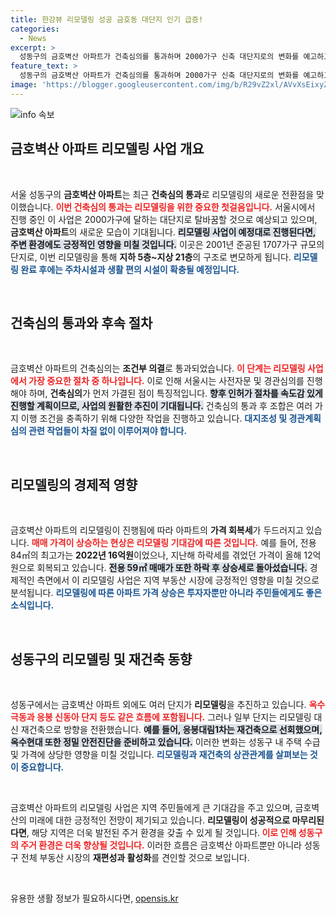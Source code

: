 ```yaml
---
title: 한강뷰 리모델링 성공 금호동 대단지 인기 급증!
categories:
  - News
excerpt: >
  성동구의 금호벽산 아파트가 건축심의를 통과하며 2000가구 신축 대단지로의 변화를 예고하고 있다. 리모델링을 통해 한강과 남산 조망이 가능한 스카이 커뮤니티가 조성되며, 가격 상승세도 이어지고 있다! 클릭해서 더 많은 정보를 확인해보세요.
feature_text: >
  성동구의 금호벽산 아파트가 건축심의를 통과하며 2000가구 신축 대단지로의 변화를 예고하고 있다. 리모델링을 통해 한강과 남산 조망이 가능한 스카이 커뮤니티가 조성되며, 가격 상승세도 이어지고 있다! 클릭해서 더 많은 정보를 확인해보세요.
image: 'https://blogger.googleusercontent.com/img/b/R29vZ2xl/AVvXsEixyZcFfHzMRdzZMjFBmAUKJYCLCGyLL1o632UiGVXcaFdKo_bkvkuCioo0uUKlGfBVcT3P84aROyZIXSBEx3Aw5nCQ3pTgDom1WDC4m8eifvWiAmWEEVb4x6G_l8C0QH225ldMjyaFvpxGEBGNO37VmDTDMHGhJPq73UglMfDca1-0aw/s1600/blogspot.png'
---
```


<p><img src="https://blogger.googleusercontent.com/img/b/R29vZ2xl/AVvXsEixyZcFfHzMRdzZMjFBmAUKJYCLCGyLL1o632UiGVXcaFdKo_bkvkuCioo0uUKlGfBVcT3P84aROyZIXSBEx3Aw5nCQ3pTgDom1WDC4m8eifvWiAmWEEVb4x6G_l8C0QH225ldMjyaFvpxGEBGNO37VmDTDMHGhJPq73UglMfDca1-0aw/s1600/blogspot.png" alt="info 속보" /></p>

<h2 data-ke-size="size26">금호벽산 아파트 리모델링 사업 개요</h2>

<p data-ke-size="size16">&nbsp;</p>

<p>서울 성동구의 <strong>금호벽산 아파트</strong>는 최근 <strong>건축심의 통과</strong>로 리모델링의 새로운 전환점을 맞이했습니다. <b><span style="color: #ee2323;">이번 건축심의 통과는 리모델링을 위한 중요한 첫걸음입니다.</span></b> 서울시에서 진행 중인 이 사업은 2000가구에 달하는 대단지로 탈바꿈할 것으로 예상되고 있으며, <strong>금호벽산 아파트</strong>의 새로운 모습이 기대됩니다. <b><span style="background-color: #21538527;">리모델링 사업이 예정대로 진행된다면, 주변 환경에도 긍정적인 영향을 미칠 것입니다.</span></b> 이곳은 2001년 준공된 1707가구 규모의 단지로, 이번 리모델링을 통해 <strong>지하 5층~지상 21층</strong>의 구조로 변모하게 됩니다. <b><span style="color: #1a5490;">리모델링 완료 후에는 주차시설과 생활 편의 시설이 확충될 예정입니다.</span></b> </p>

<p data-ke-size="size16">&nbsp;</p>

<h2 data-ke-size="size26">건축심의 통과와 후속 절차</h2>

<p data-ke-size="size16">&nbsp;</p>

<p>금호벽산 아파트의 건축심의는 <strong>조건부 의결</strong>로 통과되었습니다. <b><span style="color: #ee2323;">이 단계는 리모델링 사업에서 가장 중요한 절차 중 하나입니다.</span></b> 이로 인해 서울시는 사전자문 및 경관심의를 진행해야 하며, <strong>건축심의</strong>가 먼저 가결된 점이 특징적입니다. <b><span style="background-color: #21538527;">향후 인허가 절차를 속도감 있게 진행할 계획이므로, 사업의 원활한 추진이 기대됩니다.</span></b> 건축심의 통과 후 조합은 여러 가지 이행 조건을 충족하기 위해 다양한 작업을 진행하고 있습니다. <b><span style="color: #1a5490;">대지조성 및 경관계획 심의 관련 작업들이 차질 없이 이루어져야 합니다.</span></b></p>

<p data-ke-size="size16">&nbsp;</p>

<h2 data-ke-size="size26">리모델링의 경제적 영향</h2>

<p data-ke-size="size16">&nbsp;</p>

<p>금호벽산 아파트의 리모델링이 진행됨에 따라 아파트의 <strong>가격 회복세</strong>가 두드러지고 있습니다. <b><span style="color: #ee2323;">매매 가격이 상승하는 현상은 리모델링 기대감에 따른 것입니다.</span></b> 예를 들어, 전용 84㎡의 최고가는 <strong>2022년 16억원</strong>이었으나, 지난해 하락세를 겪었던 가격이 올해 12억원으로 회복되고 있습니다. <b><span style="background-color: #21538527;">전용 59㎡ 매매가 또한 하락 후 상승세로 돌아섰습니다.</span></b> 경제적인 측면에서 이 리모델링 사업은 지역 부동산 시장에 긍정적인 영향을 미칠 것으로 분석됩니다. <b><span style="color: #1a5490;">리모델링에 따른 아파트 가격 상승은 투자자뿐만 아니라 주민들에게도 좋은 소식입니다.</span></b></p>

<p data-ke-size="size16">&nbsp;</p>

<h2 data-ke-size="size26">성동구의 리모델링 및 재건축 동향</h2>

<p data-ke-size="size16">&nbsp;</p>

<p>성동구에서는 금호벽산 아파트 외에도 여러 단지가 <strong>리모델링</strong>을 추진하고 있습니다. <b><span style="color: #ee2323;">옥수극동과 응봉 신동아 단지 등도 같은 흐름에 포함됩니다.</span></b> 그러나 일부 단지는 리모델링 대신 재건축으로 방향을 전환했습니다. <b><span style="background-color: #21538527;">예를 들어, 응봉대림1차는 재건축으로 선회했으며, 옥수현대 또한 정밀 안전진단을 준비하고 있습니다.</span></b> 이러한 변화는 성동구 내 주택 수급 및 가격에 상당한 영향을 미칠 것입니다. <b><span style="color: #1a5490;">리모델링과 재건축의 상관관계를 살펴보는 것이 중요합니다.</span></b></p>

<p data-ke-size="size16">&nbsp;</p>

<p>금호벽산 아파트의 리모델링 사업은 지역 주민들에게 큰 기대감을 주고 있으며, 금호벽산의 미래에 대한 긍정적인 전망이 제기되고 있습니다. <strong>리모델링이 성공적으로 마무리된다면</strong>, 해당 지역은 더욱 발전된 주거 환경을 갖출 수 있게 될 것입니다.<b><span style="color: #ee2323;"> 이로 인해 성동구의 주거 환경은 더욱 향상될 것입니다.</span></b> 이러한 흐름은 금호벽산 아파트뿐만 아니라 성동구 전체 부동산 시장의 <strong>재편성과 활성화</strong>를 견인할 것으로 보입니다.</p>

<p data-ke-size="size16">&nbsp;</p>
유용한 생활 정보가 필요하시다면, <a href="https://opensis.kr" rel="dofollow">opensis.kr</a>


